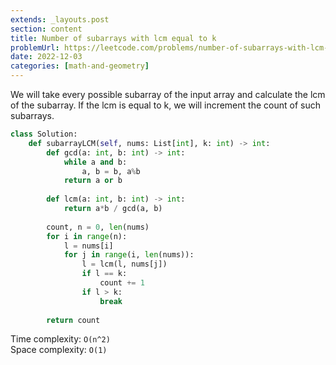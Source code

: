 ```yaml
---
extends: _layouts.post
section: content
title: Number of subarrays with lcm equal to k
problemUrl: https://leetcode.com/problems/number-of-subarrays-with-lcm-equal-to-k/
date: 2022-12-03
categories: [math-and-geometry]
---
```


We will take every possible subarray of the input array and calculate the lcm of the subarray. If the lcm is equal to k, we will increment the count of such subarrays.

```python
class Solution:
    def subarrayLCM(self, nums: List[int], k: int) -> int:
        def gcd(a: int, b: int) -> int:
            while a and b:
                a, b = b, a%b
            return a or b
        
        def lcm(a: int, b: int) -> int:
            return a*b / gcd(a, b)
        
        count, n = 0, len(nums)
        for i in range(n):
            l = nums[i]  
            for j in range(i, len(nums)):
                l = lcm(l, nums[j])
                if l == k: 
                    count += 1
                if l > k: 
                    break
        
        return count
```

Time complexity: `O(n^2)` <br/>
Space complexity: `O(1)`